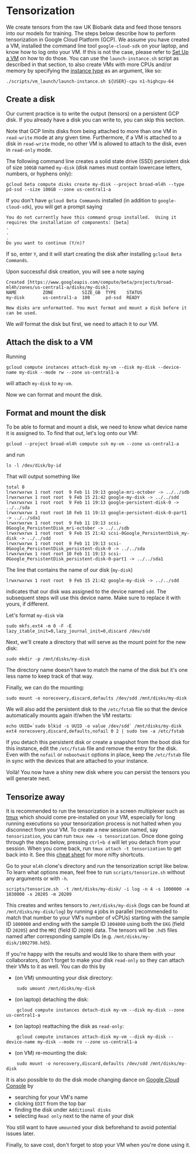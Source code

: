 # Tensorization
We create tensors from the raw UK Biobank data and feed those tensors into our models for training. 
The steps below describe how to perform tensorization in Google Cloud Platform (GCP). We assume you have created a VM,
installed the command line tool `google-cloud-sdk` on your laptop, and know how to log onto your VM. If this is not
the case, please refer to [Set Up a VM](#set-up-a-vm) on how to do those. You can use the `launch-instance.sh` script
as described in that section, to also create VMs with more CPUs and/or memory by specifying the
[instance type](https://cloud.google.com/compute/docs/machine-types) as an argument, like so:

```
./scripts/vm_launch/launch-instance.sh ${USER}-cpu n1-highcpu-64
``` 

## Create a disk
Our current practice is to write the output (tensors) on a persistent GCP disk. 
If you already have a disk you can write to, you can skip this section. 

Note that GCP limits disks from being
attached to more than one VM in `read-write` mode at any given time. Furthermore, if a VM is attached to a disk in
`read-write` mode, no other VM is allowed to attach to the disk, even in `read-only` mode.

The following command line creates a solid state drive (SSD) persistent disk of size `100GB` named `my-disk` 
(disk names must contain lowercase letters, numbers, or hyphens only):
```
gcloud beta compute disks create my-disk --project broad-ml4h --type pd-ssd --size 100GB --zone us-central1-a
```

If you don't have `gcloud Beta Commands` installed (in addition to `google-cloud-sdk`), you will get a prompt saying

```
You do not currently have this command group installed.  Using it 
requires the installation of components: [beta]
.
.
.
Do you want to continue (Y/n)?
```

If so, enter `Y`, and it will start creating the disk after installing `gcloud Beta Commands`. 

Upon successful disk creation, you will see a note saying

```
Created [https://www.googleapis.com/compute/beta/projects/broad-ml4h/zones/us-central1-a/disks/my-disk].
NAME          ZONE           SIZE_GB  TYPE    STATUS
my-disk       us-central1-a  100      pd-ssd  READY

New disks are unformatted. You must format and mount a disk before it
can be used.
```

We *will* format the disk but first, we need to attach it to our VM.

## Attach the disk to a VM
Running

```
gcloud compute instances attach-disk my-vm --disk my-disk --device-name my-disk --mode rw --zone us-central1-a
```

will attach `my-disk` to `my-vm`. 

Now we can format and mount the disk.   

## Format and mount the disk
To be able to format and mount a disk, we need to know what device name it is assigned to. To find that out,
let's log onto our VM:

```
gcloud --project broad-ml4h compute ssh my-vm --zone us-central1-a
```

and run 

```
ls -l /dev/disk/by-id
```

That will output something like

```
total 0
lrwxrwxrwx 1 root root  9 Feb 11 19:13 google-mri-october -> ../../sdb
lrwxrwxrwx 1 root root  9 Feb 15 21:42 google-my-disk -> ../../sdd
lrwxrwxrwx 1 root root  9 Feb 11 19:13 google-persistent-disk-0 -> ../../sda
lrwxrwxrwx 1 root root 10 Feb 11 19:13 google-persistent-disk-0-part1 -> ../../sda1
lrwxrwxrwx 1 root root  9 Feb 11 19:13 scsi-0Google_PersistentDisk_mri-october -> ../../sdb
lrwxrwxrwx 1 root root  9 Feb 15 21:42 scsi-0Google_PersistentDisk_my-disk -> ../../sdd
lrwxrwxrwx 1 root root  9 Feb 11 19:13 scsi-0Google_PersistentDisk_persistent-disk-0 -> ../../sda
lrwxrwxrwx 1 root root 10 Feb 11 19:13 scsi-0Google_PersistentDisk_persistent-disk-0-part1 -> ../../sda1
``` 

The line that contains the name of our disk (`my-disk`) 

```
lrwxrwxrwx 1 root root  9 Feb 15 21:42 google-my-disk -> ../../sdd
```

indicates that our disk was assigned to the device named `sdd`. The subsequent steps will use this device name.
Make sure to replace it with yours, if different.

Let's format `my-disk` via

```
sudo mkfs.ext4 -m 0 -F -E lazy_itable_init=0,lazy_journal_init=0,discard /dev/sdd
```   

Next, we'll create a directory that will serve as the mount point for the new disk:

```
sudo mkdir -p /mnt/disks/my-disk
```

The directory name doesn't have to match the name of the disk but it's one less name to keep track of that way.

Finally, we can do the mounting:

```
sudo mount -o norecovery,discard,defaults /dev/sdd /mnt/disks/my-disk
```

We will also add the persistent disk to the `/etc/fstab` file so that the device automatically mounts again 
if/when the VM restarts:

```
echo UUID=`sudo blkid -s UUID -o value /dev/sdd` /mnt/disks/my-disk ext4 norecovery,discard,defaults,nofail 0 2 | sudo tee -a /etc/fstab
```

If you detach this persistent disk or create a snapshot from the boot disk for this instance, edit the `/etc/fstab`
file and remove the entry for the disk. Even with the `nofail` or `nobootwait` options in place,
keep the `/etc/fstab` file in sync with the devices that are attached to your instance.

Voilà! You now have a shiny new disk where you can persist the tensors you will generate next.

## Tensorize away
It is recommended to run the tensorization in a screen multiplexer such as
[tmux](https://hackernoon.com/a-gentle-introduction-to-tmux-8d784c404340) which should come pre-installed on
your VM, especially for long running executions so your tensorization process is not halted when you disconnect from
your VM. To create a new session named, say `tensorization`, you can run `tmux new -s tensorization`. Once done going
through the steps below, pressing `ctrl+b d` will let you detach from your session. When you come back, run 
`tmux attach -t tensorization` to get back into it. See this [cheat sheet](https://tmuxcheatsheet.com) for more nifty
shortcuts.

Go to your `ml4h` clone's directory and run the tensorization script like below. To learn what options mean, feel
free to run `scripts/tensorize.sh` without any arguments or with `-h`.

```
scripts/tensorize.sh  -t /mnt/disks/my-disk/ -i log -n 4 -s 1000000 -e 1030000 -x 20205 -m 20209
``` 

This creates and writes tensors to `/mnt/disks/my-disk` (logs can be found at `/mnt/disks/my-disk/log`)
by running `4` jobs in parallel (recommended to match that number to your VM's number of vCPUs) 
starting with the sample ID `1000000` and ending with the sample ID `1004000` using both the `EKG` (field ID `20205`) 
and the `MRI` (field ID `20209`) data. The tensors will be `.hd5` files named after corresponding sample IDs 
(e.g. `/mnt/disks/my-disk/1002798.hd5`).

If you're happy with the results and would like to share them with your collaborators, don't forget to make your disk
`read-only` so they can attach their VMs to it as well. You can do this by

* (on VM) unmounting your disk directory:
```
    sudo umount /mnt/disks/my-disk
```

* (on laptop) detaching the disk:
```
    gcloud compute instances detach-disk my-vm --disk my-disk --zone us-central1-a
```

* (on laptop) reattaching the disk as `read-only`:
```
    gcloud compute instances attach-disk my-vm --disk my-disk --device-name my-disk --mode ro --zone us-central1-a
```

* (on VM) re-mounting the disk:
```
    sudo mount -o norecovery,discard,defaults /dev/sdd /mnt/disks/my-disk
```

It is also possible to do the disk mode changing dance on [Google Cloud Console](https://console.cloud.google.com) by
* searching for your VM's name
* clicking `EDIT` from the top bar
* finding the disk under `Additional disks`
* selecting `Read only` next to the name of your disk

You still want to have `umount`ed your disk beforehand to avoid potential issues later.

Finally, to save cost, don't forget to stop your VM when you're done using it. 

